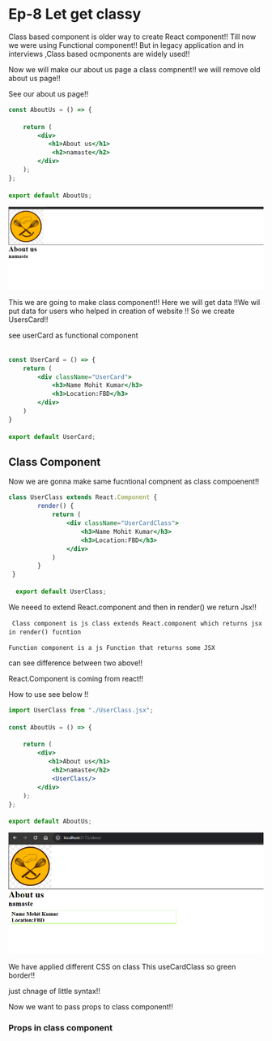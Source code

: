 # Ep-8 Let get classy 

Class based component is older way to create React component!! Till now we were using Functional component!!
But in legacy application and in interviews ,Class based ocmponents are widely used!!

Now we will make our about us page a class compnent!! we will remove old about us page!!

See our about us page!!

```jsx
const AboutUs = () => {

    return (
        <div>
           <h1>About us</h1>
            <h2>namaste</h2>
        </div>
    );
};

export default AboutUs;
```

![alt text](image.png)

This we are going to make class component!! Here we will get data !!We wil put data for users who helped in creation of website !! So we create UsersCard!!

see userCard as functional component 

```jsx

const UserCard = () => {
    return (
        <div className="UserCard">
            <h3>Name Mohit Kumar</h3>
            <h3>Location:FBD</h3>
        </div>
    )
}

export default UserCard;

```
## Class Component 
Now we are gonna make same fucntional compnent as class compoenent!!

```jsx
class UserClass extends React.Component {
        render() {
            return (
                <div className="UserCardClass">
                    <h3>Name Mohit Kumar</h3>
                    <h3>Location:FBD</h3>
                </div>
            )
        }
 }

  export default UserClass;
```

We neeed to extend React.component and then in render() we return  Jsx!!

` Class component is js class extends React.component which returns jsx in render() fucntion`

`Function component is a js Function that returns some JSX` 

can see difference between two above!!

React.Component is coming from react!!

How to use see below !!

```jsx
import UserClass from "./UserClass.jsx";

const AboutUs = () => {

    return (
        <div>
           <h1>About us</h1>
            <h2>namaste</h2>
            <UserClass/>
        </div>
    );
};

export default AboutUs;


```

![alt text](image-1.png)

We have applied different CSS on class This useCardClass so green border!!

just chnage of little syntax!!

Now we want to pass props to class component!!

### Props in class component


